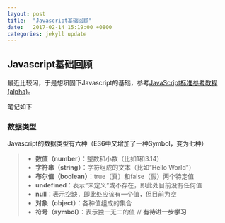 ```yaml
---
layout: post
title:  "Javascript基础回顾"
date:   2017-02-14 15:19:00 +0800
categories: jekyll update
---
```


## Javascript基础回顾

最近比较闲，于是想巩固下Javascript的基础，参考[JavaScript标准参考教程(alpha)][javascript-ruanyifeng]。

笔记如下

### 数据类型

Javascript的数据类型有六种（ES6中又增加了一种Symbol，变为七种）

> - **数值（number）**：整数和小数（比如1和3.14）
> - **字符串（string）**：字符组成的文本（比如”Hello World”）
> - **布尔值（boolean）**：true（真）和false（假）两个特定值
> - **undefined**：表示“未定义”或不存在，即此处目前没有任何值
> - **null**：表示空缺，即此处应该有一个值，但目前为空
> - **对象（object）**：各种值组成的集合
> - **符号（symbol）**：表示独一无二的值   // **有待进一步学习**


[javascript-ruanyifeng]: http://javascript.ruanyifeng.com/